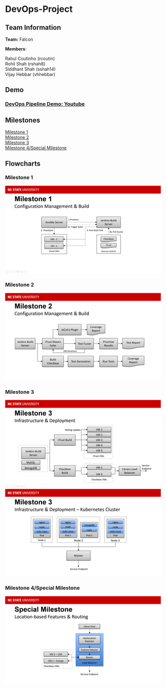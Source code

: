 # DevOps-Project

## Team Information

**Team:** Falcon

**Members**:

Rahul Coutinho  (rcoutin)  
Rohil Shah      (rshah8)  
Siddhant Shah   (sshah14)  
Vijay Hebbar    (vhhebbar)  

## Demo
### [DevOps Pipeline Demo: Youtube](https://youtu.be/2dtvdnBwCDg)  

## Milestones
[Milestone 1](https://github.com/rohilshah95/DevOps-Pipeline/tree/m1)  
[Milestone 2](https://github.com/rohilshah95/DevOps-Pipeline/tree/m2)    
[Milestone 3](https://github.com/rohilshah95/DevOps-Pipeline/tree/m3)  
[Milestone 4/Special Milestone](https://github.com/rohilshah95/DevOps-Pipeline/tree/m4)  

## Flowcharts
### Milestone 1
![img](https://github.com/rohilshah95/DevOps-Pipeline/blob/master/contents/M1.png)  

### Milestone 2
![img](https://github.com/rohilshah95/DevOps-Pipeline/blob/master/contents/M2.png)

### Milestone 3
![img](https://github.com/rohilshah95/DevOps-Pipeline/blob/master/contents/M3-1.png)  
![img](https://github.com/rohilshah95/DevOps-Pipeline/blob/master/contents/M3-2.png)  

### Milestone 4/Special Milestone 
![img](https://github.com/rohilshah95/DevOps-Pipeline/blob/master/contents/M4.png)
